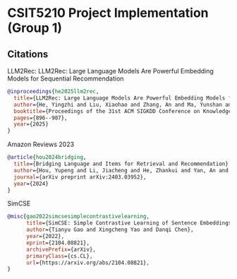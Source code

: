 # CSIT5210 Project Implementation (Group 1)

## Citations

LLM2Rec: LLM2Rec: Large Language Models Are Powerful Embedding Models for Sequential Recommendation

```bibtex
@inproceedings{he2025llm2rec,
  title={LLM2Rec: Large Language Models Are Powerful Embedding Models for Sequential Recommendation},
  author={He, Yingzhi and Liu, Xiaohao and Zhang, An and Ma, Yunshan and Chua, Tat-Seng},
  booktitle={Proceedings of the 31st ACM SIGKDD Conference on Knowledge Discovery and Data Mining V. 2},
  pages={896--907},
  year={2025}
}
```

Amazon Reviews 2023

```bibtex
@article{hou2024bridging,
  title={Bridging Language and Items for Retrieval and Recommendation},
  author={Hou, Yupeng and Li, Jiacheng and He, Zhankui and Yan, An and Chen, Xiusi and McAuley, Julian},
  journal={arXiv preprint arXiv:2403.03952},
  year={2024}
}
```

SimCSE

```bibtex
@misc{gao2022simcsesimplecontrastivelearning,
      title={SimCSE: Simple Contrastive Learning of Sentence Embeddings}, 
      author={Tianyu Gao and Xingcheng Yao and Danqi Chen},
      year={2022},
      eprint={2104.08821},
      archivePrefix={arXiv},
      primaryClass={cs.CL},
      url={https://arxiv.org/abs/2104.08821}, 
}
```

